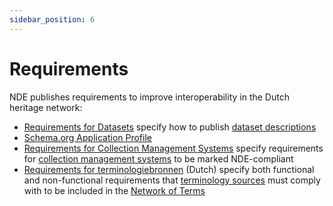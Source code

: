 ```yaml
---
sidebar_position: 6
---
```


# Requirements

NDE publishes requirements to improve interoperability in the Dutch heritage network:

* [Requirements for Datasets](https://netwerk-digitaal-erfgoed.github.io/requirements-datasets/) specify how to publish [dataset descriptions](glossary.md#dataset-description)
* [Schema.org Application Profile](https://netwerk-digitaal-erfgoed.github.io/schema-profile/)
* [Requirements for Collection Management Systems](https://netwerk-digitaal-erfgoed.github.io/requirements-collection-management-systems/) specify requirements for [collection management systems](glossary.md#collection-management-system) to be marked NDE-compliant
* [Requirements for terminologiebronnen](https://netwerk-digitaal-erfgoed.github.io/requirements-terminologiebronnen/) (Dutch) specify both functional and non-functional requirements that [terminology sources](glossary.md#terminology-source) must comply with to be included in the [Network of Terms](glossary.md#network-of-terms)
